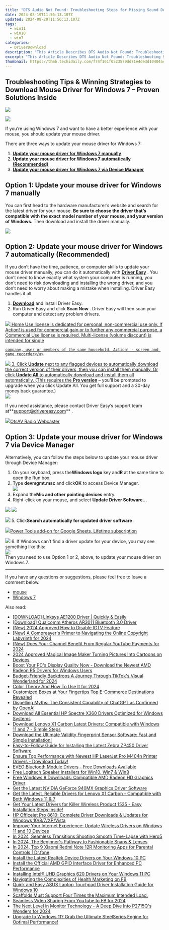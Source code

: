 ```yaml
---
title: "DTS Audio Not Found: Troubleshooting Steps for Missing Sound Device"
date: 2024-08-19T11:56:13.107Z
updated: 2024-08-20T11:56:13.107Z
tags:
  - win11
  - win10
  - win7
categories:
  - DriverDownload
description: "This Article Describes DTS Audio Not Found: Troubleshooting Steps for Missing Sound Device"
excerpt: "This Article Describes DTS Audio Not Found: Troubleshooting Steps for Missing Sound Device"
thumbnail: https://thmb.techidaily.com/f74f161f0523579dd71e4de3d10404ac967ce66d01905429c873797c52e328b9.jpg
---
```


## Troubleshooting Tips & Winning Strategies to Download Mouse Driver for Windows 7 – Proven Solutions Inside

<!-- affiliate ads begin -->
<a href="https://store.nero.com/order/checkout.php?PRODS=42296985&QTY=1&AFFILIATE=108875&CART=1"><img src="https://secure.avangate.com/images/merchant/9cea886b9f44a3c2df1163730ab64994/products/copy_nero_burning_rom_cart.png" border="0">
</a>
<!-- affiliate ads end -->
![](https://images.drivereasy.com/wp-content/uploads/2018/11/img_5bf6624105ddb.png)

 If you’re using Windows 7 and want to have a better experience with your mouse, you should update your mouse driver.

There are three ways to update your mouse driver for Windows 7:

1. [**Update your mouse driver for Windows 7 manually**](https://tools.techidaily.com/drivereasy/download/)
2. [**Update your mouse driver for Windows 7 automatically (Recommended)**](https://www.drivereasy.com/knowledge/download-mouse-driver-for-windows-7-solved/#o2)
3. [**Update your mouse driver for Windows 7 via Device Manager**](https://tools.techidaily.com/drivereasy/download/)

## Option 1: Update your mouse driver for Windows 7 manually

 You can first head to the hardware manufacturer’s website and search for the latest driver for your mouse. **Be sure to choose the driver that’s compatible with the exact model number of your mouse, and your version of Windows.** Then download and install the driver manually.

<!-- affiliate ads begin -->
<a href="https://estore.winxdvd.com/order/checkout.php?PRODS=12653808&QTY=1&AFFILIATE=108875&CART=1"><img src="https://www.winxdvd.com/affiliate/new-banner/wt-500x500.jpg" border="0"></a>
<!-- affiliate ads end -->
## Option 2: Update your mouse driver for Windows 7 automatically (Recommended)

 If you don’t have the time, patience, or computer skills to update your mouse driver manually, you can do it automatically with **[Driver Easy](https://tools.techidaily.com/drivereasy/download/)**  . You don’t need to know exactly what system your computer is running, you don’t need to risk downloading and installing the wrong driver, and you don’t need to worry about making a mistake when installing. Driver Easy handles it all.

1. **[Download](https://tools.techidaily.com/drivereasy/download/)**  and install Driver Easy.
2. Run Driver Easy and click **Scan Now** . Driver Easy will then scan your computer and detect any problem drivers.  
<!-- affiliate ads begin -->
<a href="https://checkout.mirillis.com/order/checkout.php?PRODS=4704640&QTY=1&AFFILIATE=108875&CART=1"> <img src="https://secure.avangate.com/images/merchant/547a5a56d43f6d40f9a6a2f76501d013/products/1_mirillis_action_boxshot_store_1x.jpg" border="0">
	Home Use license is dedicated for personal, non-commercial use only. 
	If Action! is used for commercial gain or to further any commercial purpose, 
	a Commercial Use license is required. Multi-license (volume discount) is intended for single 
 
	company, user or members of the same household. Action! - screen and game recorder</a>
<!-- affiliate ads end -->
![](https://images.drivereasy.com/wp-content/uploads/2018/11/img_5bf668adb2946.jpg)
3. Click **Update** next to any flagged devices to automatically download the correct version of their drivers, then you can install them manually. Or click **Update All** to automatically download and install them all automatically. (This requires the **[Pro version](https://tools.techidaily.com/drivereasy/download/)**  – you’ll be prompted to upgrade when you click Update All. You get full support and a 30-day money back guarantee.)  
![](https://images.drivereasy.com/wp-content/uploads/2018/11/img_5bf668ed91c85.jpg)

 If you need assistance, please contact Driver Easy’s support team at**<support@drivereasy.com>** .

<!-- affiliate ads begin -->
<a href="https://otszone.ots7.com/order/checkout.php?PRODS=4713322&QTY=1&AFFILIATE=108875&CART=1"><img src="https://green.ots7.com/screenshots/OtsAV/OtsAVRadio1.90-300x188.jpg" border="0">OtsAV Radio Webcaster</a>
<!-- affiliate ads end -->
## Option 3: Update your mouse driver for Windows 7 via Device Manager

 Alternatively, you can follow the steps below to update your mouse driver through Device Manager:

1. On your keyboard, press the**Windows logo** key and**R** at the same time to open the Run box.
2. Type **devmgmt.msc** and click**OK** to access Device Manager.  
![](https://images.drivereasy.com/wp-content/uploads/2018/11/img_5bf65df1663f5.jpg)
3. Expand the**Mic and other pointing devices** entry.
4. Right-click on your mouse, and select   **Update Driver Software…**  
<!-- affiliate ads begin -->
<a href="https://shop.manycam.com/order/checkout.php?PRODS=17727588&QTY=1&AFFILIATE=108875&CART=1"><img src="https://secure.avangate.com/images/merchant/8230bea7d54bcdf99cdfe85cb07313d5/mcaffbanner600x500.png" border="0"></a>
<a href="https://shop.manycam.com/order/checkout.php?PRODS=17727588&QTY=1&AFFILIATE=108875&CART=1"><img src="https://secure.avangate.com/images/merchant/8230bea7d54bcdf99cdfe85cb07313d5/Affiliates_300x250px_valentinesday.png" border="0"></a>
<!-- affiliate ads end -->
![](https://images.drivereasy.com/wp-content/uploads/2018/11/img_5bf668163548e.jpg)
5. Click**Search automatically for updated driver software** .  
<!-- affiliate ads begin -->
<a href="https://secure.2checkout.com/order/checkout.php?PRODS=4726807&QTY=1&AFFILIATE=108875&CART=1"><img src="https://secure.avangate.com/images/merchant/c14a8df1e1b4d5297e9cb30cb34d5a00/products/copy_copy_power-tools-48.png" border="0">Power Tools add-on for Google Sheets, Lifetime subscription</a>
<!-- affiliate ads end -->
![](https://images.drivereasy.com/wp-content/uploads/2018/11/img_5bf65eea2d5ae.jpg)
6. If Windows can’t find a driver update for your device, you may see something like this:  
![](https://images.drivereasy.com/wp-content/uploads/2018/11/img_5bf65f71a28f7.jpg)  
 Then you need to use Option 1 or 2, above, to update your mouse driver on Windows 7.

---

 If you have any questions or suggestions, please feel free to leave a comment below.

* [mouse](https://tools.techidaily.com/drivereasy/download/)
* [Windows 7](https://tools.techidaily.com/drivereasy/download/)

<ins class="adsbygoogle"
     style="display:block"
     data-ad-format="autorelaxed"
     data-ad-client="ca-pub-7571918770474297"
     data-ad-slot="1223367746"></ins>



<ins class="adsbygoogle"
     style="display:block"
     data-ad-client="ca-pub-7571918770474297"
     data-ad-slot="8358498916"
     data-ad-format="auto"
     data-full-width-responsive="true"></ins>

<span class="atpl-alsoreadstyle">Also read:</span>
<div><ul>
<li><a href="https://hardware-help.techidaily.com/download-linksys-ae1200-driver-quickly-and-easily/"><u>[DOWNLOAD] Linksys AE1200 Driver | Quickly & Easily</u></a></li>
<li><a href="https://hardware-help.techidaily.com/download-qualcomm-atheros-ar3011-bluetooth-30-driver/"><u>[Download] Qualcomm Atheros AR3011 Bluetooth 3.0 Driver</u></a></li>
<li><a href="https://instagram-clips.techidaily.com/new-2024-approved-how-to-disable-igtv-feature/"><u>[New] 2024 Approved  How to Disable IGTV Feature</u></a></li>
<li><a href="https://facebook-video-share.techidaily.com/new-a-compreayers-primer-to-navigating-the-online-copyright-labyrinth-for-2024/"><u>[New] A Compreayer's Primer to Navigating the Online Copyright Labyrinth for 2024</u></a></li>
<li><a href="https://facebook-video-share.techidaily.com/new-does-your-channel-benefit-from-regular-youtube-payments-for-2024/"><u>[New] Does Your Channel Benefit From Regular YouTube Payments for 2024</u></a></li>
<li><a href="https://fox-friendly.techidaily.com/2024-approved-magical-image-maker-turning-pictures-into-cartoons-on-devices/"><u>2024 Approved  Magical Image Maker  Turning Pictures Into Cartoons on Devices</u></a></li>
<li><a href="https://hardware-help.techidaily.com/boost-your-pcs-display-quality-now-download-the-newest-amd-radeon-r5-drivers-for-windows-users/"><u>Boost Your PC's Display Quality Now - Download the Newest AMD Radeon R5 Drivers for Windows Users</u></a></li>
<li><a href="https://extra-hints.techidaily.com/budget-friendly-backdrops-a-journey-through-tiktoks-visual-wonderland-for-2024/"><u>Budget-Friendly Backdrops  A Journey Through TikTok's Visual Wonderland for 2024</u></a></li>
<li><a href="https://extra-lessons.techidaily.com/color-theory-and-how-to-use-it-for-2024/"><u>Color Theory And How To Use It for 2024</u></a></li>
<li><a href="https://extra-information.techidaily.com/customized-boxes-at-your-fingertips-top-e-commerce-destinations-revealed/"><u>Customized Boxes at Your Fingertips  Top E-Commerce Destinations Revealed</u></a></li>
<li><a href="https://tech-revival.techidaily.com/dispelling-myths-the-consistent-capability-of-chatgpt-as-confirmed-by-openai/"><u>Dispelling Myths: The Consistent Capability of ChatGPT as Confirmed by OpenAI</u></a></li>
<li><a href="https://hardware-help.techidaily.com/download-all-essential-hp-spectre-x360-drivers-optimized-for-windows-systems/"><u>Download All Essential HP Spectre X360 Drivers Optimized for Windows Systems</u></a></li>
<li><a href="https://hardware-help.techidaily.com/download-lenovo-x1-carbon-latest-drivers-compatible-with-windows-11-and-7-simple-steps/"><u>Download Lenovo X1 Carbon Latest Drivers: Compatible with Windows 11 and 7 - Simple Steps</u></a></li>
<li><a href="https://hardware-help.techidaily.com/download-the-ultimate-validity-fingerprint-sensor-software-fast-and-simple-installation/"><u>Download the Ultimate Validity Fingerprint Sensor Software: Fast and Simple Installation!</u></a></li>
<li><a href="https://hardware-help.techidaily.com/easy-to-follow-guide-for-installing-the-latest-zebra-zp450-driver-software/"><u>Easy-to-Follow Guide for Installing the Latest Zebra ZP450 Driver Software</u></a></li>
<li><a href="https://hardware-help.techidaily.com/1722977567812-ensure-top-performance-with-newest-hp-laserjet-pro-m404n-printer-drivers-download-today/"><u>Ensure Top Performance with Newest HP LaserJet Pro M404n Printer Drivers - Download Today!</u></a></li>
<li><a href="https://hardware-help.techidaily.com/eveo-bluetooth-module-drivers-free-downloads-available/"><u>EVEO Bluetooth Module Drivers - Free Downloads Available</u></a></li>
<li><a href="https://hardware-help.techidaily.com/free-logitech-speaker-installers-for-win10-win7-and-win8/"><u>Free Logitech Speaker Installers for Win10, Win7 & Win8</u></a></li>
<li><a href="https://hardware-help.techidaily.com/free-windows-8-downloads-compatible-amd-radeon-hd-graphics-driver/"><u>Free Windows 8 Downloads: Compatible AMD Radeon HD Graphics Driver</u></a></li>
<li><a href="https://hardware-help.techidaily.com/get-the-latest-nvidia-geforce-940mx-graphics-driver-software/"><u>Get the Latest NVIDIA GeForce 940MX Graphics Driver Software</u></a></li>
<li><a href="https://hardware-help.techidaily.com/get-the-latest-reliable-drivers-for-lenovo-x1-carbon-compatible-with-both-windows-11-and-7/"><u>Get the Latest, Reliable Drivers for Lenovo X1 Carbon - Compatible with Both Windows 11 & 7</u></a></li>
<li><a href="https://hardware-help.techidaily.com/get-your-latest-drivers-for-killer-wireless-product-1535-easy-installation-steps-inside/"><u>Get Your Latest Drivers for Killer Wireless Product 1535 - Easy Installation Steps Inside!</u></a></li>
<li><a href="https://hardware-help.techidaily.com/hp-officejet-pro-8610-complete-driver-downloads-and-updates-for-windows-1087xpvista/"><u>HP Officejet Pro 8610: Complete Driver Downloads & Updates for Windows 10/8/7/XP/Vista</u></a></li>
<li><a href="https://hardware-help.techidaily.com/improve-your-internet-experience-update-wireless-drivers-on-windows-11-and-10-devices/"><u>Improve Your Internet Experience: Update Wireless Drivers on Windows 11 and 10 Devices</u></a></li>
<li><a href="https://extra-approaches.techidaily.com/in-2024-seamless-transitions-shooting-smooth-time-lapse-with-hero5/"><u>In 2024, Seamless Transitions  Shooting Smooth Time-Lapse with Hero5</u></a></li>
<li><a href="https://snapchat-videos.techidaily.com/in-2024-the-beginners-pathway-to-fashionable-snaps-and-lenses/"><u>In 2024, The Beginner's Pathway to Fashionable Snaps & Lenses</u></a></li>
<li><a href="https://android-location-track.techidaily.com/in-2024-top-9-xiaomi-redmi-note-12r-monitoring-apps-for-parental-controls-drfone-by-drfone-virtual-android/"><u>In 2024, Top 9 Xiaomi Redmi Note 12R Monitoring Apps for Parental Controls | Dr.fone</u></a></li>
<li><a href="https://hardware-help.techidaily.com/install-the-latest-realtek-device-drivers-on-your-windows-10-pc/"><u>Install the Latest Realtek Device Drivers on Your Windows 10 PC</u></a></li>
<li><a href="https://hardware-help.techidaily.com/install-the-official-amd-gpio-interface-driver-for-enhanced-pc-performance/"><u>Install the Official AMD GPIO Interface Driver for Enhanced PC Performance</u></a></li>
<li><a href="https://hardware-help.techidaily.com/installing-intel-uhd-graphics-620-drivers-on-your-windows-11-pc/"><u>Installing Intel® UHD Graphics 620 Drivers on Your Windows 11 PC</u></a></li>
<li><a href="https://extra-resources.techidaily.com/navigating-the-complexities-of-health-marketing-on-fb/"><u>Navigating the Complexities of Health Marketing on FB</u></a></li>
<li><a href="https://hardware-help.techidaily.com/quick-and-easy-asus-laptop-touchpad-driver-installation-guide-for-windows-10/"><u>Quick and Easy ASUS Laptop Touchpad Driver Installation Guide for Windows 10</u></a></li>
<li><a href="https://hardware-help.techidaily.com/scaffolds-must-support-four-times-the-maximum-intended-load/"><u>Scaffolds Must Support Four Times the Maximum Intended Load.</u></a></li>
<li><a href="https://facebook-videos.techidaily.com/seamless-video-sharing-from-youtube-to-fb-for-2024/"><u>Seamless Video Sharing From YouTube to FB for 2024</u></a></li>
<li><a href="https://some-guidance.techidaily.com/the-next-level-in-monitor-technology-a-deep-dive-into-p2715qs-wonders-for-2024/"><u>The Next Level in Monitor Technology - A Deep Dive Into P2715Q's Wonders for 2024</u></a></li>
<li><a href="https://hardware-help.techidaily.com/upgrade-to-windows-11-grab-the-ultimate-steelseries-engine-for-optimal-performance/"><u>Upgrade to Windows 11? Grab the Ultimate SteelSeries Engine for Optimal Performance!</u></a></li>
</ul></div>
